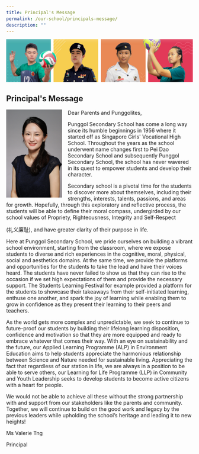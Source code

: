 ```yaml
---
title: Principal's Message
permalink: /our-school/principals-message/
description: ""
---
```

![](/images/Our%20School/subbanner.jpg)

## Principal's Message

<img src="/images/Our%20School/MRS%20ANGELINE%20HUANG.jpg" style="width:30%;margin-right:15px;" align="left">


Dear Parents and Punggolites,

Punggol Secondary School has come a long way since its humble beginnings in 1956 where it started off as Singapore Girls' Vocational High School. Throughout the years as the school underwent name changes first to Pei Dao Secondary School and subsequently Punggol Secondary School, the school has never wavered in its quest to empower students and develop their character.

Secondary school is a pivotal time for the students to discover more about themselves, including their strengths, interests, talents, passions, and areas for growth. Hopefully, through this exploratory and reflective process, the students will be able to define their moral compass, undergirded by our school values of Propriety, Righteousness, Integrity and Self-Respect&nbsp;

(礼义廉耻), and have greater clarity of their purpose in life.

Here at Punggol Secondary School, we pride ourselves on building a vibrant school environment, starting from the classroom, where we expose students to diverse and rich experiences in the cognitive, moral, physical, social and aesthetics domains. At the same time, we provide the platforms and opportunities for the students to take the lead and have their voices heard. The students have never failed to show us that they can rise to the occasion if we set high expectations of them and provide the necessary support. The Students Learning Festival for example provided a platform for the students to showcase their takeaways from their self-initiated learning, enthuse one another, and spark the joy of learning while enabling them to grow in confidence as they present their learning to their peers and teachers. &nbsp;&nbsp;

As the world gets more complex and unpredictable, we seek to continue to future-proof our students by building their lifelong learning disposition, confidence and motivation so that they are more equipped and ready to embrace whatever that comes their way. With an eye on sustainability and the future, our Applied Learning Programme (ALP) in Environment Education aims to help students appreciate the harmonious relationship between Science and Nature needed for sustainable living. Appreciating the fact that regardless of our station in life, we are always in a position to be able to serve others, our Learning for Life Programme (LLP) in Community and Youth Leadership seeks to develop students to become active citizens with a heart for people.

We would not be able to achieve all these without the strong partnership with and support from our stakeholders like the parents and community. Together, we will continue to build on the good work and legacy by the previous leaders while upholding the school’s heritage and leading it to new heights!

Ms Valerie Tng

Principal